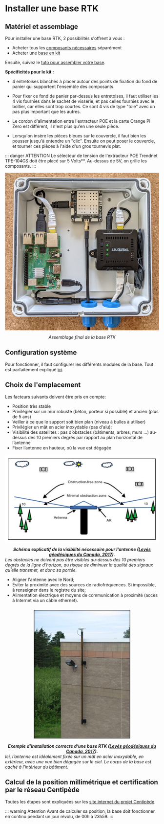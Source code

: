 # Installer une base RTK
## Matériel et assemblage
Pour installer une base RTK, 2 possibilités s'offrent à vous :
- Acheter tous les [composants nécessaires](https://docs.centipede.fr/docs/base/Materiels.html) séparément 
- Acheter une [base en kit](https://rtkbase.eu/)

Ensuite, suivez le [tuto pour assembler votre base](http://rtkbase.eu/assemblage_base_gnss_brut.mp4).

**Spécificités pour le kit :**
- 4 entretoises blanches à placer autour des points de fixation du fond de panier qui supportent l'ensemble des composants.

- Pour fixer ce fond de panier par-dessus les entretoises, il faut utiliser les 4 vis fournies dans le sachet de visserie, et pas celles fournies avec le boîtier, car elles sont trop courtes. Ce sont 4 vis de type "tole" avec un pas plus important que les autres.

- Le cordon d'alimentation entre l'extracteur POE et la carte Orange Pi Zero est différent, il n'est plus qu'en une seule pièce.

- Lorsqu'on insère les pièces bleues sur le couvercle, il faut bien les pousser jusqu'à entendre un "clic". Ensuite on peut poser le couvercle, et tourner ces pièces à l'aide d'un gros tournevis plat.

::: danger ATTENTION 
Le sélecteur de tension de l'extracteur POE Trendnet TPE-104GS doit être placé sur 5 Volts**. Au-dessus de 5V, on grille les composants.
:::


<img src="../assets/base_01.jpg" 
        alt="Impossible de visualiser le contenu" 
        style="display: block; margin: 0 auto" />
*<center>Assemblage final de la base RTK</center>*

## Configuration système
Pour fonctionner, il faut configurer les différents modules de la base. Tout est parfaitement expliqué [ici](https://docs.centipede.fr/docs/base/Installation.html).

## Choix de l'emplacement
Les facteurs suivants doivent être pris en compte:
- Position très stable
- Privilégier sur un mur robuste (béton, porteur si possible) et ancien (plus de 5 ans)
- Veiller à ce que le support soit bien plan (niveau à bulles à utiliser) 
- Privilégier un mât en acier inoxydable (pas d'alu); 
- Visibilité des satellites : pas d’obstacles (bâtiments, arbres, murs …) au-dessus des 10 premiers degrés par rapport au plan horizontal de l’antenne
- Fixer l’antenne en hauteur, où la vue est dégagée

<img src="../assets/base_02.jpg" 
        alt="Impossible de visualiser le contenu" 
        style="display: block; margin: 0 auto" />
***<center> Schéma explicatif de la visibilité nécessaire pour l’antenne ([Levés géodésiques du Canada, 2017](https://ressources-naturelles.canada.ca/sites/www.nrcan.gc.ca/files/earthsciences/pdf/MeilleuresPratiques_Station_de_Reference_GNSS.pdf)).</center>***
*Les obstacles ne doivent pas être visibles au-dessus des 10 premiers degrés de la ligne d’horizon, au risque de diminuer la qualité des signaux qu’elle transmet, et donc sa portée.*

- Aligner l'antenne avec le Nord;
- Éviter la proximité avec des sources de radiofréquences. Si impossible, à renseigner dans le registre du site;
- Alimentation électrique et moyens de communication à proximité  (accès à Internet via un câble ethernet).

<img src="../assets/base_03.jpg" 
        alt="Impossible de visualiser le contenu" 
        style="display: block; margin: 0 auto" />

***<center> Exemple d’installation correcte d’une base RTK ([Levés géodésiques du Canada, 2017](https://ressources-naturelles.canada.ca/sites/www.nrcan.gc.ca/files/earthsciences/pdf/MeilleuresPratiques_Station_de_Reference_GNSS.pdf)).</center>*** 
*Ici, l’antenne est idéalement fixée sur un mât en acier inoxydable, en extérieur, avec une vue bien dégagée sur le ciel. Le corps de la base est caché à l’intérieur du bâtiment.*

## Calcul de la position millimétrique et certification par le réseau Centipède
Toutes les étapes sont expliquées sur les [site internet du projet Centipède](https://docs.centipede.fr/docs/base/positionnement.html).

::: warning Attention
Avant de calculer sa position, la base doit fonctionner en continu pendant un jour révolu, de 00h à 23h59.
:::
